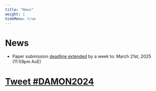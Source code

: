 ```yaml
---
title: "News"
weight: 1
hideMenu: true
---
```


# News

- Paper submission [deadline extended](#important-dates) by a week to: March 21st, 2025 (11:59pm AoE)

# <a href="https://twitter.com/intent/tweet?button_hashtag=DAMON2025&ref_src=twsrc%5Etfw" class="twitter-hashtag-button" data-size="large" data-related="DaMoN_workshop" data-show-count="false">Tweet #DAMON2024</a><script async src="https://platform.twitter.com/widgets.js" charset="utf-8"></script>
